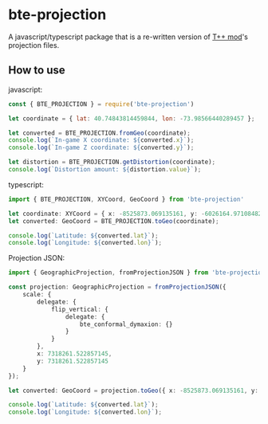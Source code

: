 
# bte-projection

A javascript/typescript package that is a re-written version of [T++ mod](https://github.com/BuildTheEarth/terraplusplus)'s projection files.

## How to use

javascript:

```js
const { BTE_PROJECTION } = require('bte-projection')

let coordinate = { lat: 40.74843814459844, lon: -73.98566440289457 };

let converted = BTE_PROJECTION.fromGeo(coordinate);
console.log(`In-game X coordinate: ${converted.x}`);
console.log(`In-game Z coordinate: ${converted.y}`);

let distortion = BTE_PROJECTION.getDistortion(coordinate);
console.log(`Distortion amount: ${distortion.value}`);
```

typescript:

```ts
import { BTE_PROJECTION, XYCoord, GeoCoord } from 'bte-projection'

let coordinate: XYCoord = { x: -8525873.069135161, y: -6026164.9710848285 };
let converted: GeoCoord = BTE_PROJECTION.toGeo(coordinate);

console.log(`Latitude: ${converted.lat}`);
console.log(`Longitude: ${converted.lon}`);
```

Projection JSON:

```ts
import { GeographicProjection, fromProjectionJSON } from 'bte-projection'

const projection: GeographicProjection = fromProjectionJSON({
    scale: {
        delegate: {
            flip_vertical: {
                delegate: {
                    bte_conformal_dymaxion: {}
                }
            }
        },
        x: 7318261.522857145,
        y: 7318261.522857145
    }
});

let converted: GeoCoord = projection.toGeo({ x: -8525873.069135161, y: -6026164.9710848285 });

console.log(`Latitude: ${converted.lat}`);
console.log(`Longitude: ${converted.lon}`);
```
